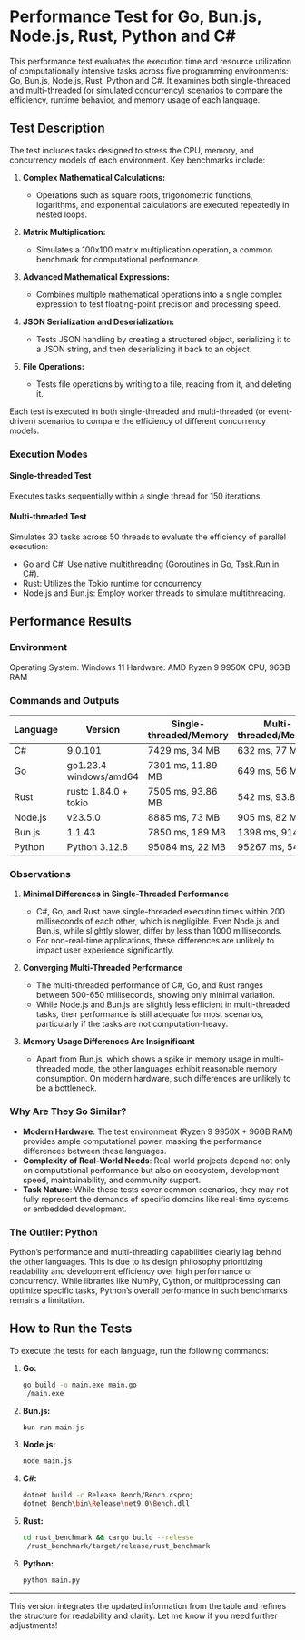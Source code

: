 # Performance Test for Go, Bun.js, Node.js, Rust, Python and C#

This performance test evaluates the execution time and resource utilization of computationally intensive tasks across five programming environments: Go, Bun.js, Node.js, Rust, Python and C#. It examines both single-threaded and multi-threaded (or simulated concurrency) scenarios to compare the efficiency, runtime behavior, and memory usage of each language.

## Test Description

The test includes tasks designed to stress the CPU, memory, and concurrency models of each environment. Key benchmarks include:

1. **Complex Mathematical Calculations:**

   - Operations such as square roots, trigonometric functions, logarithms, and exponential calculations are executed repeatedly in nested loops.

2. **Matrix Multiplication:**

   - Simulates a 100x100 matrix multiplication operation, a common benchmark for computational performance.

3. **Advanced Mathematical Expressions:**

   - Combines multiple mathematical operations into a single complex expression to test floating-point precision and processing speed.

4. **JSON Serialization and Deserialization:**

   - Tests JSON handling by creating a structured object, serializing it to a JSON string, and then deserializing it back to an object.

5. **File Operations:**
   - Tests file operations by writing to a file, reading from it, and deleting it.

Each test is executed in both single-threaded and multi-threaded (or event-driven) scenarios to compare the efficiency of different concurrency models.

### Execution Modes

#### Single-threaded Test

Executes tasks sequentially within a single thread for 150 iterations.

#### Multi-threaded Test

Simulates 30 tasks across 50 threads to evaluate the efficiency of parallel execution:

- Go and C#: Use native multithreading (Goroutines in Go, Task.Run in C#).
- Rust: Utilizes the Tokio runtime for concurrency.
- Node.js and Bun.js: Employ worker threads to simulate multithreading.

## Performance Results

### Environment

Operating System: Windows 11
Hardware: AMD Ryzen 9 9950X CPU, 96GB RAM

### Commands and Outputs

| Language | Version                | Single-threaded/Memory | Multi-threaded/Memory |
| -------- | ---------------------- | ---------------------- | --------------------- |
| C#       | 9.0.101                | 7429 ms, 34 MB         | 632 ms, 77 MB         |
| Go       | go1.23.4 windows/amd64 | 7301 ms, 11.89 MB      | 649 ms, 56 MB         |
| Rust     | rustc 1.84.0 + tokio   | 7505 ms, 93.86 MB      | 542 ms, 93.88 MB      |
| Node.js  | v23.5.0                | 8885 ms, 73 MB         | 905 ms, 82 MB         |
| Bun.js   | 1.1.43                 | 7850 ms, 189 MB        | 1398 ms, 914 MB       |
| Python   | Python 3.12.8          | 95084 ms, 22 MB        | 95267 ms, 54 MB       |

### Observations

1. **Minimal Differences in Single-Threaded Performance**

   - C#, Go, and Rust have single-threaded execution times within 200 milliseconds of each other, which is negligible. Even Node.js and Bun.js, while slightly slower, differ by less than 1000 milliseconds.
   - For non-real-time applications, these differences are unlikely to impact user experience significantly.

2. **Converging Multi-Threaded Performance**

   - The multi-threaded performance of C#, Go, and Rust ranges between 500-650 milliseconds, showing only minimal variation.
   - While Node.js and Bun.js are slightly less efficient in multi-threaded tasks, their performance is still adequate for most scenarios, particularly if the tasks are not computation-heavy.

3. **Memory Usage Differences Are Insignificant**

   - Apart from Bun.js, which shows a spike in memory usage in multi-threaded mode, the other languages exhibit reasonable memory consumption. On modern hardware, such differences are unlikely to be a bottleneck.

### Why Are They So Similar?

- **Modern Hardware**: The test environment (Ryzen 9 9950X + 96GB RAM) provides ample computational power, masking the performance differences between these languages.
- **Complexity of Real-World Needs**: Real-world projects depend not only on computational performance but also on ecosystem, development speed, maintainability, and community support.
- **Task Nature**: While these tests cover common scenarios, they may not fully represent the demands of specific domains like real-time systems or embedded development.

### The Outlier: Python

Python’s performance and multi-threading capabilities clearly lag behind the other languages. This is due to its design philosophy prioritizing readability and development efficiency over high performance or concurrency. While libraries like NumPy, Cython, or multiprocessing can optimize specific tasks, Python’s overall performance in such benchmarks remains a limitation.

## How to Run the Tests

To execute the tests for each language, run the following commands:

1. **Go:**

   ```bash
   go build -o main.exe main.go
   ./main.exe
   ```

2. **Bun.js:**

   ```bash
   bun run main.js
   ```

3. **Node.js:**

   ```bash
   node main.js
   ```

4. **C#:**

   ```bash
   dotnet build -c Release Bench/Bench.csproj
   dotnet Bench\bin\Release\net9.0\Bench.dll
   ```

5. **Rust:**

   ```bash
   cd rust_benchmark && cargo build --release
   ./rust_benchmark/target/release/rust_benchmark
   ```

6. **Python:**
   ```bash
   python main.py
   ```

---

This version integrates the updated information from the table and refines the structure for readability and clarity. Let me know if you need further adjustments!
